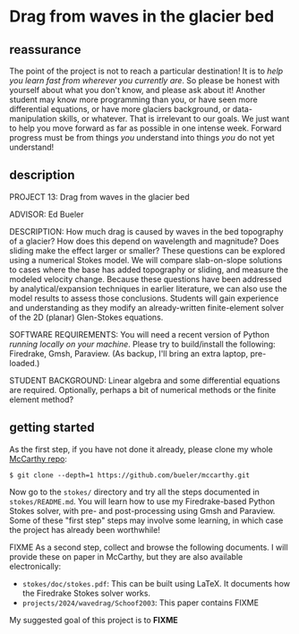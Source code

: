 # Drag from waves in the glacier bed

## reassurance

The point of the project is not to reach a particular destination!  It is to _help you learn fast from wherever you currently are_.  So please be honest with yourself about what you don't know, and please ask about it!  Another student may know more programming than you, or have seen more differential equations, or have more glaciers background, or data-manipulation skills, or whatever.  That is irrelevant to our goals.  We just want to help you move forward as far as possible in one intense week.  Forward progress must be from things _you_ understand into things _you_ do not yet understand!

## description

PROJECT 13: Drag from waves in the glacier bed

ADVISOR: Ed Bueler

DESCRIPTION:  How much drag is caused by waves in the bed topography of a glacier?  How does this depend on wavelength and magnitude?  Does sliding make the effect larger or smaller?  These questions can be explored using a numerical Stokes model.  We will compare slab-on-slope solutions to cases where the base has added topography or sliding, and measure the modeled velocity change.  Because these questions have been addressed by analytical/expansion techniques in earlier literature, we can also use the model results to assess those conclusions.  Students will gain experience and understanding as they modify an already-written finite-element solver of the 2D (planar) Glen-Stokes equations.

SOFTWARE REQUIREMENTS: You will need a recent version of Python _running locally on your machine_.  Please try to build/install the following: Firedrake, Gmsh, Paraview.  (As backup, I'll bring an extra laptop, pre-loaded.)

STUDENT BACKGROUND: Linear algebra and some differential equations are required.  Optionally, perhaps a bit of numerical methods or the finite element method?

## getting started

As the first step, if you have not done it already, please clone my whole [McCarthy repo](https://github.com/bueler/mccarthy):

    $ git clone --depth=1 https://github.com/bueler/mccarthy.git

Now go to the `stokes/` directory and try all the steps documented in `stokes/README.md`.  You will learn how to use my Firedrake-based Python Stokes solver, with pre- and post-processing using Gmsh and Paraview.  Some of these "first step" steps may involve some learning, in which case the project has already been worthwhile!

FIXME As a second step, collect and browse the following documents.  I will provide these on paper in McCarthy, but they are also available electronically:

  * `stokes/doc/stokes.pdf`:  This can be built using LaTeX.  It documents how the Firedrake Stokes solver works.
  * `projects/2024/wavedrag/Schoof2003`:  This paper contains FIXME

My suggested goal of this project is to **FIXME**